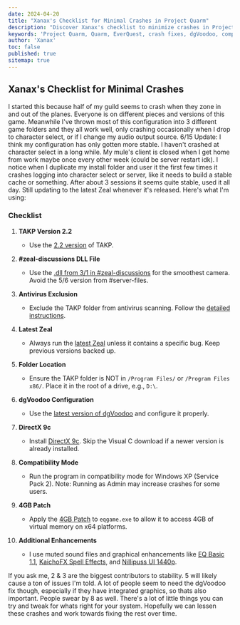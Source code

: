 ```yaml
---
date: 2024-04-20
title: "Xanax's Checklist for Minimal Crashes in Project Quarm"
description: "Discover Xanax's checklist to minimize crashes in Project Quarm, including tips on configurations, dgVoodoo fixes, and compatibility settings."
keywords: 'Project Quarm, Quarm, EverQuest, crash fixes, dgVoodoo, compatibility settings, TAKP, Zeal, DirectX 9c'
author: 'Xanax'
toc: false
published: true
sitemap: true
---
```


## Xanax's Checklist for Minimal Crashes

I started this because half of my guild seems to crash when they zone in and out of the planes. Everyone is on different pieces and versions of this game. Meanwhile I've thrown most of this configuration into 3 different game folders and they all work well, only crashing occasionally when I drop to character select, or if I change my audio output source. 6/15 Update: I think my configuration has only gotten more stable. I haven't crashed at character select in a long while. My mule's client is closed when I get home from work maybe once every other week (could be server restart idk). I notice when I duplicate my install folder and user it the first few times it crashes logging into character select or server, like it needs to build a stable cache or something. After about 3 sessions it seems quite stable, used it all day. Still updating to the latest Zeal whenever it's released. Here's what I'm using:

### Checklist

1. **TAKP Version 2.2**

   - Use the [2.2 version](https://drive.google.com/file/d/1qoBktDeJMJKPBr-EZxub1vspJhz11i1y) of TAKP.

2. **#zeal-discussions DLL File**

   - Use the [.dll from 3/1 in #zeal-discussions](https://discord.com/channels/1133452007412334643/1210670176077348934/1227704216655761499) for the smoothest camera. Avoid the 5/6 version from #server-files.

3. **Antivirus Exclusion**

   - Exclude the TAKP folder from antivirus scanning. Follow the [detailed instructions](https://quarm.guide/installing-the-game#prerequisite-2-required-excluding-your-takp-installation).

4. **Latest Zeal**

   - Always run the [latest Zeal](https://github.com/iamclint/Zeal/releases) unless it contains a specific bug. Keep previous versions backed up.

5. **Folder Location**

   - Ensure the TAKP folder is NOT in `/Program Files/` or `/Program Files x86/`. Place it in the root of a drive, e.g., `D:\`.

6. **dgVoodoo Configuration**

   - Use the [latest version of dgVoodoo](http://dege.freeweb.hu/dgVoodoo2/dgVoodoo2/) and configure it properly.

7. **DirectX 9c**

   - Install [DirectX 9c](https://www.microsoft.com/en-us/download/details.aspx?id=8109). Skip the Visual C download if a newer version is already installed.

8. **Compatibility Mode**

   - Run the program in compatibility mode for Windows XP (Service Pack 2). Note: Running as Admin may increase crashes for some users.

9. **4GB Patch**

   - Apply the [4GB Patch](https://ntcore.com/4gb-patch/) to `eqgame.exe` to allow it to access 4GB of virtual memory on x64 platforms.

10. **Additional Enhancements**
    - I use muted sound files and graphical enhancements like [EQ Basic 1.1](https://www.reddit.com/r/project1999/comments/10rz5r0/eq_basic_v11_an_eq_graphics_overhaul_project/), [KaichoFX Spell Effects](https://www.reddit.com/r/ProjectQuarm/comments/17h98xq/comment/k6prhur/), and [Nillipuss UI 1440p](https://github.com/NilliP/NillipussUI_1440p).

If you ask me, 2 & 3 are the biggest contributors to stability. 5 will likely cause a ton of issues I'm told. A lot of people seem to need the dgVoodoo fix though, especially if they have integrated graphics, so thats also important. People swear by 8 as well. There's a lot of little things you can try and tweak for whats right for your system. Hopefully we can lessen these crashes and work towards fixing the rest over time.
